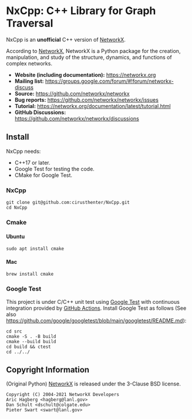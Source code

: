 # NxCpp: C++ Library for Graph Traversal

NxCpp is an **unofficial** C++ version of [NetworkX](https://github.com/networkx/networkx).

According to [NetworkX](https://github.com/networkx/networkx), NetworkX is a Python package for the creation, manipulation, and study of the structure, dynamics, and functions of complex networks.

- **Website (including documentation):** https://networkx.org
- **Mailing list:** https://groups.google.com/forum/#!forum/networkx-discuss
- **Source:** https://github.com/networkx/networkx
- **Bug reports:** https://github.com/networkx/networkx/issues
- **Tutorial:** https://networkx.org/documentation/latest/tutorial.html
- **GitHub Discussions:** https://github.com/networkx/networkx/discussions

## Install

NxCpp needs: 

- C++17 or later.
- Google Test for testing the code.
- CMake for Google Test.

### NxCpp

```
git clone git@github.com:cirusthenter/NxCpp.git
cd NxCpp
```

### Cmake

#### Ubuntu

```
sudo apt install cmake
```

#### Mac

```
brew install cmake
```

### Google Test

This project is under C/C++ unit test using [Google Test](https://github.com/google/googletest) with continuous integration provided by [GitHub Actions](https://docs.github.com/actions). Install Google Test as follows (See also https://github.com/google/googletest/blob/main/googletest/README.md):

```
cd src
cmake -S . -B build
cmake --build build
cd build && ctest
cd ../../
```

## Copyright Information

(Original Python) [NetworkX](https://networkx.org) is released under the 3-Clause BSD license. 

```
Copyright (C) 2004-2021 NetworkX Developers
Aric Hagberg <hagberg@lanl.gov>
Dan Schult <dschult@colgate.edu>
Pieter Swart <swart@lanl.gov>
```
